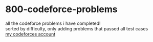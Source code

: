 # 800-codeforce-problems
all the codeforce problems i have completed!<br>
sorted by difficulty, only adding problems that passed all test cases<br>
<a href="https://codeforces.com/profile/kelseym" target=_blank>my codeforces account</a>


